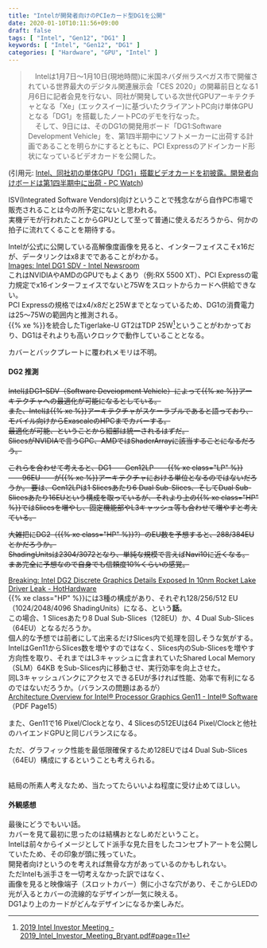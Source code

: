 ```yaml
---
title: "Intelが開発者向けのPCIeカード型DG1を公開"
date: 2020-01-10T10:11:56+09:00
draft: false
tags: [ "Intel", "Gen12", "DG1" ]
keywords: [ "Intel", "Gen12", "DG1" ]
categories: [ "Hardware", "GPU", "Intel" ]
---
```


 >  　Intelは1月7日～1月10日(現地時間)に米国ネバダ州ラスベガス市で開催されている世界最大のデジタル関連展示会「CES 2020」の開幕前日となる1月6日に記者会見を行ない、同社が開発している次世代GPUアーキテクチャとなる「Xe」(エックスイー)に基づいたクライアントPC向け単体GPUとなる「DG1」を搭載したノートPCのデモを行なった。  
　そして、9日には、そのDG1の開発用ボード「DG1:Software Development Vehicle」を、第1四半期中にソフトメーカーに出荷する計画であることを明らかにするとともに、PCI Expressのアドインカード形状になっているビデオカードを公開した。 

(引用元: [Intel、同社初の単体GPU「DG1」搭載ビデオカードを初披露。開発者向けボードは第1四半期中に出荷 - PC Watch](https://pc.watch.impress.co.jp/docs/news/event/1228480.html))

ISV(Integrated Software Vendors)向けということで残念ながら自作PC市場で販売されることは今の所予定にないと思われる。  
実機デモが行われたことからGPUとして至って普通に使えるだろうから、何かの拍子に流れてくることを期待する。  

Intelが公式に公開している高解像度画像を見ると、インターフェイスこそx16だが、データリンクはx8までであることがわかる。  
[Images: Intel DG1 SDV - Intel Newsroom ](https://newsroom.intel.com/image-archive/images-intel-dgi-sdv/)  
これはNVIDIAやAMDのGPUでもよくあり（例:RX 5500 XT）、PCI Expressの電力規定でx16インターフェイスでないと75Wをスロットからカードへ供給できない。  
PCI Expressの規格ではx4/x8だと25Wまでとなっているため、DG1の消費電力は25〜75Wの範囲内と推測される。  
{{% xe %}}を統合したTigerlake-U GT2はTDP 25W[^1]ということがわかっており、DG1はそれよりも高いクロックで動作していることとなる。  

[^1]:[2019 Intel Investor Meeting - 2019_Intel_Investor_Meeting_Bryant.pdf#page=11](http://intelstudios.edgesuite.net/im/2019/pdf/2019_Intel_Investor_Meeting_Bryant.pdf#page=11)

カバーとバックプレートに覆われメモリは不明。  

#### DG2 推測

<del>IntelはDG1-SDV（Software Deveiopment Vehicle）によって{{% xe %}}アーキテクチャへの最適化が可能になるとしている。  
また、Intelは{{% xe %}}アーキテクチャがスケーラブルであると語っており、モバイル向けからExascaleのHPCまでカバーする。  
最適化が可能、ということから細部は統一されるはずだ。  
SlicesがNVIDIAで言うGPC、AMDではShaderArrayに該当することになるだろう。</del>  

<del>これらを合わせて考えると、DG1――Gen12LP――{{% xe class="LP" %}}――96EU――が{{% xe %}}アーキテクチャにおける単位となるのではないだろうか。
要は、Gen12LPは1 Slicesあたり6 Dual Sub-Slices、そしてDual Sub-Slicesあたり16EUという構成を取っているが、それより上の{{% xe class="HP" %}}ではSlicesを増やし、固定機能部やL3キャッシュ等も合わせて増やすと考えている。</del>  

<del>大雑把にDG2（{{% xe class="HP" %}}?）のEU数を予想すると、288/384EUとかだろうか。  
ShadingUnitsは2304/3072となり、単純な規模で言えばNavi10に近くなる。  
まあ完全に予想なので自身でも信頼度10%くらいの感覚。</del>  

[Breaking: Intel DG2 Discrete Graphics Details Exposed In 10nm Rocket Lake Driver Leak - HotHardware](https://hothardware.com/news/intel-dg2-discrete-graphics-rocket-lake-driver-leak)  
{{% xe class="HP" %}}には3種の構成があり、それぞれ128/256/512 EU（1024/2048/4096 ShadingUnits）になる、という**話**。  
この場合、1 Slicesあたり8 Dual Sub-Slices（128EU）か、4 Dual Sub-Slices（64EU）となるだろうか。  
個人的な予想では前者にして出来るだけSlices内で処理を回しそうな気がする。  
IntelはGen11からSlices数を増やすのではなく、Slices内のSub-Slicesを増やす方向性を取り、それまではL3キャッシュに含まれていたShared Local Memory（SLM）64KB をSub-Slices内に移動させ、実行効率を向上させた。  
同L3キャッシュバンクにアクセスできるEUが多ければ性能、効率で有利になるのではないだろうか。（バランスの問題はあるが）  
[Architecture Overview for Intel® Processor Graphics Gen11 - Intel® Software](https://software.intel.com/en-us/download/architecture-overview-for-intel-processor-graphics-gen11)（PDF Page15）  

また、Gen11で16 Pixel/Clockとなり、4 Slicesの512EUは64 Pixel/Clockと他社のハイエンドGPUと同じバランスになる。  

ただ、グラフィック性能を最低限確保するため128EUでは4 Dual Sub-Slices（64EU）構成にするということも考えられる。  

<br>
結局の所素人考えなため、当たってたらいいよね程度に受け止めてほしい。  

#### 外観感想
最後にどうでもいい話。  
カバーを見て最初に思ったのは結構おとなしめだということ。  
Intelは前々からイメージとしてド派手な見た目をしたコンセプトアートを公開していたため、その印象が頭に残っていた。  
開発者向けというのを考えれば無骨な方があっているのかもしれない。  
ただIntelも派手さを一切考えなかった訳ではなく、  
画像を見ると映像端子（スロットカバー）側に小さな穴があり、そこからLEDの光が入るとカバーの流線的なデザインが一気に映える。  
DG1より上のカードがどんなデザインになるか楽しみだ。  
